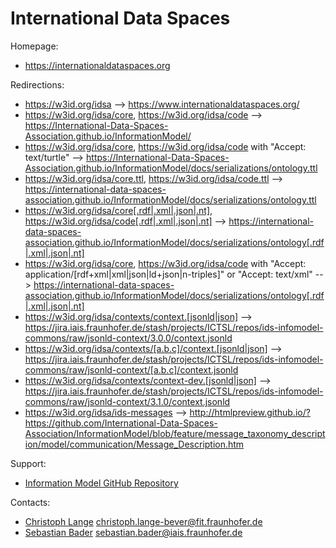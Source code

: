 International Data Spaces
=========================

Homepage:
* https://internationaldataspaces.org

Redirections:
* https://w3id.org/idsa --> https://www.internationaldataspaces.org/ 
* https://w3id.org/idsa/core, https://w3id.org/idsa/code --> https://International-Data-Spaces-Association.github.io/InformationModel/
* https://w3id.org/idsa/core, https://w3id.org/idsa/code with "Accept: text/turtle" --> https://International-Data-Spaces-Association.github.io/InformationModel/docs/serializations/ontology.ttl
* https://w3id.org/idsa/core.ttl, https://w3id.org/idsa/code.ttl --> https://international-data-spaces-association.github.io/InformationModel/docs/serializations/ontology.ttl
* https://w3id.org/idsa/core[.rdf|.xml|.json|.nt], https://w3id.org/idsa/code[.rdf|.xml|.json|.nt] --> https://international-data-spaces-association.github.io/InformationModel/docs/serializations/ontology[.rdf|.xml|.json|.nt]
* https://w3id.org/idsa/core, https://w3id.org/idsa/code with "Accept: application/[rdf+xml|xml|json|ld+json|n-triples]" or "Accept: text/xml" --> https://international-data-spaces-association.github.io/InformationModel/docs/serializations/ontology[.rdf|.xml|.json|.nt]
* https://w3id.org/idsa/contexts/context.[jsonld|json] --> https://jira.iais.fraunhofer.de/stash/projects/ICTSL/repos/ids-infomodel-commons/raw/jsonld-context/3.0.0/context.jsonld
* https://w3id.org/idsa/contexts/[a.b.c]/context.[jsonld|json] --> https://jira.iais.fraunhofer.de/stash/projects/ICTSL/repos/ids-infomodel-commons/raw/jsonld-context/[a.b.c]/context.jsonld
* https://w3id.org/idsa/contexts/context-dev.[jsonld|json] --> https://jira.iais.fraunhofer.de/stash/projects/ICTSL/repos/ids-infomodel-commons/raw/jsonld-context/3.1.0/context.jsonld
* https://w3id.org/idsa/ids-messages --> http://htmlpreview.github.io/?https://github.com/International-Data-Spaces-Association/InformationModel/blob/feature/message_taxonomy_description/model/communication/Message_Description.htm

Support:
* [Information Model GitHub Repository](https://github.com/International-Data-Spaces-Association/InformationModel)

Contacts: 
* [Christoph Lange](https://github.com/clange/) <christoph.lange-bever@fit.fraunhofer.de>
* [Sebastian Bader](https://github.com/sebbader) <sebastian.bader@iais.fraunhofer.de>
